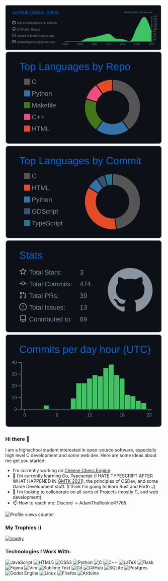 
[![](https://raw.githubusercontent.com/aa2006/aa2006/master/profile-summary-card-output/github_dark/0-profile-details.svg)](https://github.com/vn7n24fzkq/github-profile-summary-cards)
[![](https://raw.githubusercontent.com/aa2006/aa2006/master/profile-summary-card-output/github_dark/1-repos-per-language.svg)](https://github.com/vn7n24fzkq/github-profile-summary-cards) [![](https://raw.githubusercontent.com/aa2006/aa2006/master/profile-summary-card-output/github_dark/2-most-commit-language.svg)](https://github.com/vn7n24fzkq/github-profile-summary-cards)
[![](https://raw.githubusercontent.com/aa2006/aa2006/master/profile-summary-card-output/github_dark/3-stats.svg)](https://github.com/vn7n24fzkq/github-profile-summary-cards) [![](https://raw.githubusercontent.com/aa2006/aa2006/master/profile-summary-card-output/github_dark/4-productive-time.svg)](https://github.com/vn7n24fzkq/github-profile-summary-cards)

### Hi there 👋
I am a highschool student interested in open-source software, especially high level C development and *some* web dev. 
Here are some ideas about me get you started:

- I'm currently working on [Cheese Chess Engine](https://github.com/cheese-chess/cheese_chess).
- 🌱 I’m currently learning Go, ~~Typescript~~ (I HATE TYPESCRIPT AFTER WHAT HAPPENED IN [GMTK 2021](https://github.com/unsafecast/gmtk2021)), the principles of OSDev, and some Game Development stuff. (I think I'm going to learn Rust and Forth :/)
- 👯 I’m looking to collaborate on all sorts of Projects (mostly C, and web development)
- 📫 How to reach me: Discord -> AdamTheRookie#7765

![Profile views counter](https://komarev.com/ghpvc/?username=aa2006&&style=flat-square) 
 
### My Trophies :)

[![trophy](https://github-profile-trophy.vercel.app/?username=aa2006&theme=onedark)](https://github.com/ryo-ma/github-profile-trophy)

### Technologies I Work With:
![JavaScript](https://img.shields.io/badge/javascript-%23323330.svg?style=for-the-badge&logo=javascript&logoColor=%23F7DF1E)
![HTML5](https://img.shields.io/badge/html5-%23E34F26.svg?style=for-the-badge&logo=html5&logoColor=white)
![CSS3](https://img.shields.io/badge/css3-%231572B6.svg?style=for-the-badge&logo=css3&logoColor=white)
![Python](https://img.shields.io/badge/python-%2314354C.svg?style=for-the-badge&logo=python&logoColor=white)
![C](https://img.shields.io/badge/c-%2300599C.svg?style=for-the-badge&logo=c&logoColor=white)
![C++](https://img.shields.io/badge/c++-%2300599C.svg?style=for-the-badge&logo=c%2B%2B&logoColor=white)
![LaTeX](https://img.shields.io/badge/latex-%23008080.svg?style=for-the-badge&logo=latex&logoColor=white)
![Flask](https://img.shields.io/badge/flask-%23000.svg?style=for-the-badge&logo=flask&logoColor=white)
![Figma](https://img.shields.io/badge/figma-%23F24E1E.svg?style=for-the-badge&logo=figma&logoColor=white)
![Vim](https://img.shields.io/badge/VIM-%2311AB00.svg?style=for-the-badge&logo=vim&logoColor=white)
![Sublime Text](https://img.shields.io/badge/sublime_text-%23575757.svg?style=for-the-badge&logo=sublime-text&logoColor=important)
![Git](https://img.shields.io/badge/git-%23F05033.svg?style=for-the-badge&logo=git&logoColor=white)
![GitHub](https://img.shields.io/badge/github-%23121011.svg?style=for-the-badge&logo=github&logoColor=white)
![SQLite](https://img.shields.io/badge/sqlite-%2307405e.svg?style=for-the-badge&logo=sqlite&logoColor=white)
![Postgres](https://img.shields.io/badge/postgres-%23316192.svg?style=for-the-badge&logo=postgresql&logoColor=white)
![Godot Engine](https://img.shields.io/badge/GODOT-%23FFFFFF.svg?style=for-the-badge&logo=godot-engine)
![Linux](https://img.shields.io/badge/Linux-FCC624?style=for-the-badge&logo=linux&logoColor=black)
![Firefox](https://img.shields.io/badge/Firefox-FF7139?style=for-the-badge&logo=Firefox-Browser&logoColor=white)
![Arduino](https://img.shields.io/badge/-Arduino-00979D?style=for-the-badge&logo=Arduino&logoColor=white)
